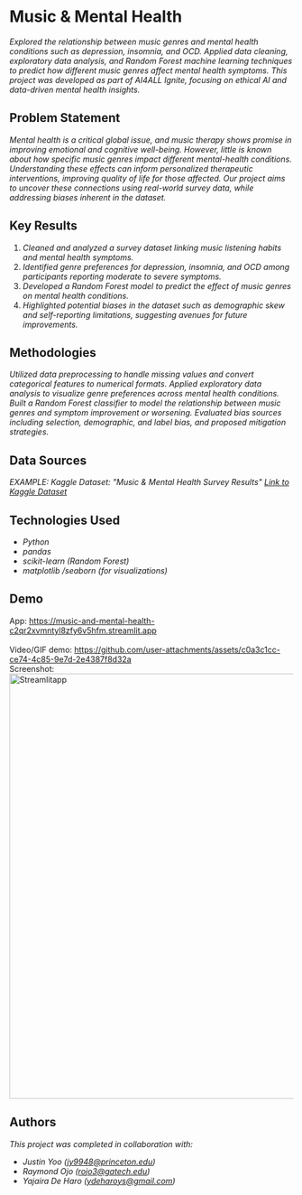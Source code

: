 

# Music & Mental Health

*Explored the relationship between music genres and mental health conditions such as depression, insomnia, and OCD. Applied data cleaning, exploratory data analysis, and Random Forest machine learning techniques to predict how different music genres affect mental health symptoms. This project was developed as part of AI4ALL Ignite, focusing on ethical AI and data-driven mental health insights.*


## Problem Statement <!--- do not change this line -->

*Mental health is a critical global issue, and music therapy shows promise in improving emotional and cognitive well-being. However, little is known about how specific music genres impact different mental-health conditions. Understanding these effects can inform personalized therapeutic interventions, improving quality of life for those affected. Our project aims to uncover these connections using real-world survey data, while addressing biases inherent in the dataset.*

## Key Results <!--- do not change this line -->

1. *Cleaned and analyzed a survey dataset linking music listening habits and mental health symptoms.*
2. *Identified genre preferences for depression, insomnia, and OCD among participants reporting moderate to severe symptoms.*
3. *Developed a Random Forest model to predict the effect of music genres on mental health conditions.*
4. *Highlighted potential biases in the dataset such as demographic skew and self-reporting limitations, suggesting avenues for future improvements.* 


## Methodologies <!--- do not change this line -->

*Utilized data preprocessing to handle missing values and convert categorical features to numerical formats. Applied exploratory data analysis to visualize genre preferences across mental health conditions. Built a Random Forest classifier to model the relationship between music genres and symptom improvement or worsening. Evaluated bias sources including selection, demographic, and label bias, and proposed mitigation strategies.*


## Data Sources <!--- do not change this line -->

*EXAMPLE:*
*Kaggle Dataset: "Music & Mental Health Survey Results" [Link to Kaggle Dataset](https://www.kaggle.com/datasets/catherinerasgaitis/mxmh-survey-results/data)*

## Technologies Used <!--- do not change this line -->

- *Python*
- *pandas*
- *scikit-learn (Random Forest)*
- *matplotlib /seaborn (for visualizations)*

## Demo

App: <https://music-and-mental-health-c2qr2xvmntyl8zfy6v5hfm.streamlit.app>  
<br>
Video/GIF demo: 
https://github.com/user-attachments/assets/c0a3c1cc-ce74-4c85-9e7d-2e4387f8d32a
<br>
Screenshot:  
<img width="778" height="753" alt="Streamlitapp" src="https://github.com/user-attachments/assets/8add2438-9420-4b14-b8a7-d23186bda8fe" />

## Authors <!--- do not change this line -->

*This project was completed in collaboration with:*
- *Justin Yoo ([jy9948@princeton.edu](mailto:jy9948@princeton.edu))*
- *Raymond Ojo ([rojo3@gatech.edu](mailto:rojo3@gatech.edu))*
- *Yajaira De Haro ([ydeharoys@gmail.com](mailto:ydeharoys@gmail.com))*
